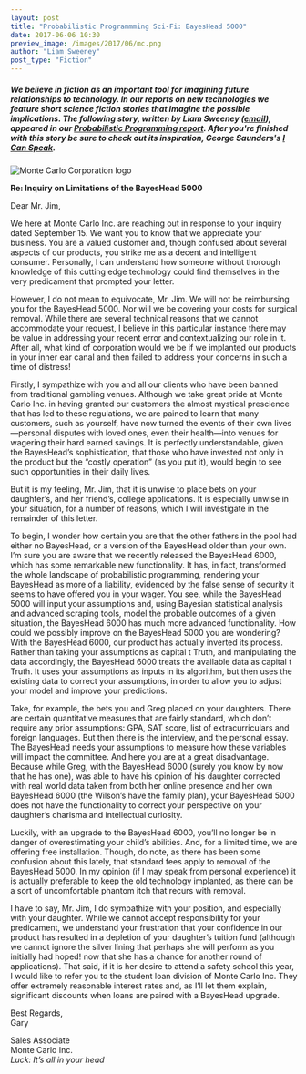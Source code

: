 ```yaml
---
layout: post
title: "Probabilistic Programmming Sci-Fi: BayesHead 5000"
date: 2017-06-06 10:30
preview_image: /images/2017/06/mc.png
author: "Liam Sweeney"
post_type: "Fiction"
---
```


##### We believe in fiction as an important tool for imagining future relationships to technology. In our reports on new technologies we feature short science fiction stories that imagine the possible implications. The following story, written by Liam Sweeney ([email](mailto:liammerrill@gmail.com)), appeared in our [Probabilistic Programming report](http://blog.fastforwardlabs.com/2017/01/30/the-algorithms-behind-probabilistic-programming.html). After you're finished with this story be sure to check out its inspiration, George Saunders's [I Can Speak](http://www.newyorker.com/magazine/1999/06/21/i-can-speak).

![Monte Carlo Corporation logo](/images/2017/06/mc.png)

**Re: Inquiry on Limitations of the BayesHead 5000**

Dear Mr. Jim,

We here at Monte Carlo Inc. are reaching out in response to your inquiry dated September 15. We want you to know that we appreciate your business. You are a valued customer and, though confused about several aspects of our products, you strike me as a decent and intelligent consumer. Personally, I can understand how someone without thorough knowledge of this cutting edge technology could find themselves in the very predicament that prompted your letter.

However, I do not mean to equivocate, Mr. Jim. We will not be reimbursing you for the BayesHead 5000. Nor will we be covering your costs for surgical removal. While there are several technical reasons that we cannot accommodate your request, I believe in this particular instance there may be value in addressing your recent error and contextualizing our role in it. After all, what kind of corporation would we be if we implanted our products in your inner ear canal and then failed to address your concerns in such a time of distress!

Firstly, I sympathize with you and all our clients who have been banned from traditional gambling venues. Although we take great pride at Monte Carlo Inc. in having granted our customers the almost mystical prescience that has led to these regulations, we are pained to learn that many customers, such as yourself, have now turned the events of their own lives —personal disputes with loved ones, even their health—into venues for wagering their hard earned savings. It is perfectly understandable, given the BayesHead’s sophistication, that those who have invested not only in the product but the “costly operation” (as you put it), would begin to see such opportunities in their daily lives.

But it is my feeling, Mr. Jim, that it is unwise to place bets on your daughter’s, and her friend’s, college applications. It is especially unwise in your situation, for a number of reasons, which I will investigate in the remainder of this letter.

To begin, I wonder how certain you are that the other fathers in the pool had either no BayesHead, or a version of the BayesHead older than your own. I’m sure you are aware that we recently released the BayesHead 6000, which has some remarkable new functionality. It has, in fact, transformed the whole landscape of probabilistic programming, rendering your BayesHead as more of a liability, evidenced by the false sense of security it seems to have offered you in your wager. You see, while the BayesHead 5000 will input your assumptions and, using Bayesian statistical analysis and advanced scraping tools, model the probable outcomes of a given situation, the BayesHead 6000 has much more advanced functionality. How could we possibly improve on the BayesHead 5000 you are wondering? With the BayesHead 6000, our product has actually inverted its process. Rather than taking your assumptions as capital t Truth, and manipulating the data accordingly, the BayesHead 6000 treats the available data as capital t Truth. It uses your assumptions as inputs in its algorithm, but then uses the existing data to correct your assumptions, in order to allow you to adjust your model and improve your predictions.

Take, for example, the bets you and Greg placed on your daughters. There are certain quantitative measures that are fairly standard, which don’t require any prior assumptions: GPA, SAT score, list of extracurriculars and foreign languages. But then there is the interview, and the personal essay. The BayesHead needs your assumptions to measure how these variables will impact the committee. And here you are at a great disadvantage. Because while Greg, with the BayesHead 6000 (surely you know by now that he has one), was able to have his opinion of his daughter corrected with real world data taken from both her online presence and her own BayesHead 6000 (the Wilson’s have the family plan), your BayesHead 5000 does not have the functionality to correct your perspective on your daughter’s charisma and intellectual curiosity.

Luckily, with an upgrade to the BayesHead 6000, you’ll no longer be in danger of overestimating your child’s abilities. And, for a limited time, we are offering free installation. Though, do note, as there has been some confusion about this lately, that standard fees apply to removal of the BayesHead 5000. In my opinion (if I may speak from personal experience) it is actually preferable to keep the old technology implanted, as there can be a sort of uncomfortable phantom itch that recurs with removal.

I have to say, Mr. Jim, I do sympathize with your position, and especially with your daughter. While we cannot accept responsibility for your predicament, we understand your frustration that your confidence in our product has resulted in a depletion of your daughter’s tuition fund (although we cannot ignore the silver lining that perhaps she will perform as you initially had hoped! now that she has a chance for another round of applications). That said, if it is her desire to attend a safety school this year, I would like to refer you to the student loan division of Monte Carlo Inc. They offer extremely reasonable interest rates and, as I’ll let them explain, significant discounts when loans are paired with a BayesHead upgrade.

Best Regards,  
Gary

Sales Associate  
Monte Carlo Inc.  
*Luck: It’s all in your head*